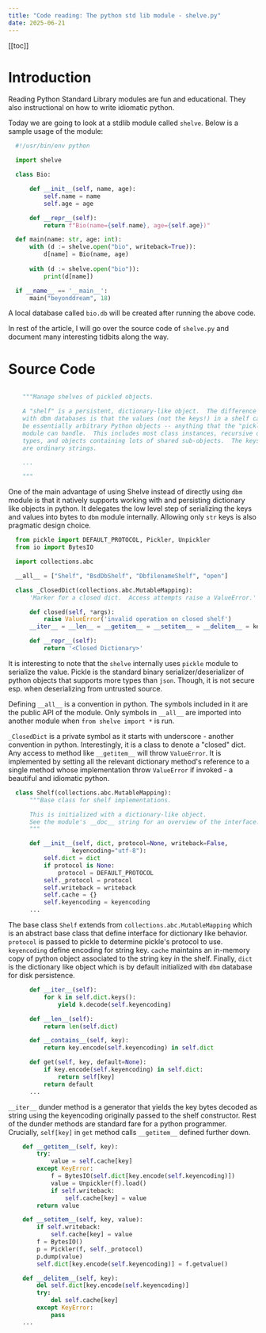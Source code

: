 ```yaml
---
title: "Code reading: The python std lib module - shelve.py"
date: 2025-06-21
---
```


[[toc]]

# Introduction

Reading Python Standard Library modules are fun and educational.
They also instructional on how to write idiomatic python.

Today we are going to look at a stdlib module called `shelve`.
Below is a sample usage of the module:

```python
  #!/usr/bin/env python

  import shelve

  class Bio:

      def __init__(self, name, age):
          self.name = name
          self.age = age

      def __repr__(self):
          return f"Bio(name={self.name}, age={self.age})"

  def main(name: str, age: int):
      with (d := shelve.open("bio", writeback=True)):
          d[name] = Bio(name, age)
      
      with (d := shelve.open("bio")):
          print(d[name])

  if __name__ == '__main__':
      main("beyonddream", 18)
```
A local database called `bio.db` will be created after running the above code.

In rest of the article, I will go over the source code of `shelve.py` and document many interesting tidbits along the way.

# Source Code

```python

    """Manage shelves of pickled objects.

    A "shelf" is a persistent, dictionary-like object.  The difference
    with dbm databases is that the values (not the keys!) in a shelf can
    be essentially arbitrary Python objects -- anything that the "pickle"
    module can handle.  This includes most class instances, recursive data
    types, and objects containing lots of shared sub-objects.  The keys
    are ordinary strings.

    ...

    """
```
One of the main advantage of using Shelve instead of directly using `dbm` module is that it natively supports working with and persisting dictionary like objects in python. It delegates the low level step of serializing the keys and values into bytes to `dbm` module internally. Allowing only `str` keys is also pragmatic design choice.

```python
  from pickle import DEFAULT_PROTOCOL, Pickler, Unpickler
  from io import BytesIO

  import collections.abc

  __all__ = ["Shelf", "BsdDbShelf", "DbfilenameShelf", "open"]

  class _ClosedDict(collections.abc.MutableMapping):
      'Marker for a closed dict.  Access attempts raise a ValueError.'

      def closed(self, *args):
          raise ValueError('invalid operation on closed shelf')
      __iter__ = __len__ = __getitem__ = __setitem__ = __delitem__ = keys = closed

      def __repr__(self):
          return '<Closed Dictionary>'
```

It is interesting to note that the `shelve` internally uses `pickle` module to serialize the value. Pickle is the standard binary serializer/deserializer of python objects that supports more types than `json`. Though, it is not secure esp. when deserializing from untrusted source.

Defining `__all__` is a convention in python. The symbols included in it are the public API of the module. Only symbols in `__all__` are imported into another module when `from shelve import *` is run.

`_ClosedDict` is a private symbol as it starts with underscore - another convention in python. Interestingly, it is a class to denote a "closed" dict. Any access to method like `__getitem__` will throw `ValueError`. It is implemented by setting all the relevant dictionary method's reference to a single method whose implementation throw `ValueError` if invoked - a beautiful and idiomatic python.

```python
  class Shelf(collections.abc.MutableMapping):
      """Base class for shelf implementations.

      This is initialized with a dictionary-like object.
      See the module's __doc__ string for an overview of the interface.
      """

      def __init__(self, dict, protocol=None, writeback=False,
                  keyencoding="utf-8"):
          self.dict = dict
          if protocol is None:
              protocol = DEFAULT_PROTOCOL
          self._protocol = protocol
          self.writeback = writeback
          self.cache = {}
          self.keyencoding = keyencoding
      ...
```

The base class `Shelf` extends from `collections.abc.MutableMapping` which is an abstract base class that define interface for dictionary like behavior. `protocol` is passed to pickle to determine pickle's protocol to use. `keyencoding` define encoding for string key. `cache` maintains an in-memory copy of python object associated to the string key in the shelf. Finally, `dict` is the dictionary like object which is by default initialized with `dbm` database for disk persistence.

```python
      def __iter__(self):
          for k in self.dict.keys():
              yield k.decode(self.keyencoding)

      def __len__(self):
          return len(self.dict)

      def __contains__(self, key):
          return key.encode(self.keyencoding) in self.dict

      def get(self, key, default=None):
          if key.encode(self.keyencoding) in self.dict:
              return self[key]
          return default
      ...
```

`__iter__` dunder method is a generator that yields the key bytes decoded as string using the keyencoding originally passed to the shelf constructor. Rest of the dunder methods are standard fare for a python programmer. Crucially, `self[key]` in `get` method calls `__getitem__` defined further down.

```python
    def __getitem__(self, key):
        try:
            value = self.cache[key]
        except KeyError:
            f = BytesIO(self.dict[key.encode(self.keyencoding)])
            value = Unpickler(f).load()
            if self.writeback:
                self.cache[key] = value
        return value

    def __setitem__(self, key, value):
        if self.writeback:
            self.cache[key] = value
        f = BytesIO()
        p = Pickler(f, self._protocol)
        p.dump(value)
        self.dict[key.encode(self.keyencoding)] = f.getvalue()

    def __delitem__(self, key):
        del self.dict[key.encode(self.keyencoding)]
        try:
            del self.cache[key]
        except KeyError:
            pass
    ...
```